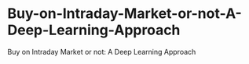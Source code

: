 # Buy-on-Intraday-Market-or-not-A-Deep-Learning-Approach
Buy on Intraday Market or not: A Deep Learning Approach

